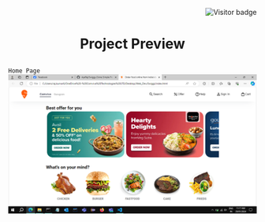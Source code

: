 <p  align="right"><img src="https://visitor-badge.laobi.icu/badge?page_id=Swiggy.Clone" alt="Visitor badge"/>

# <p align="center">Project Preview</p>
`Home Page`
![HomePage](./images/Screenshot%20(190).png)
